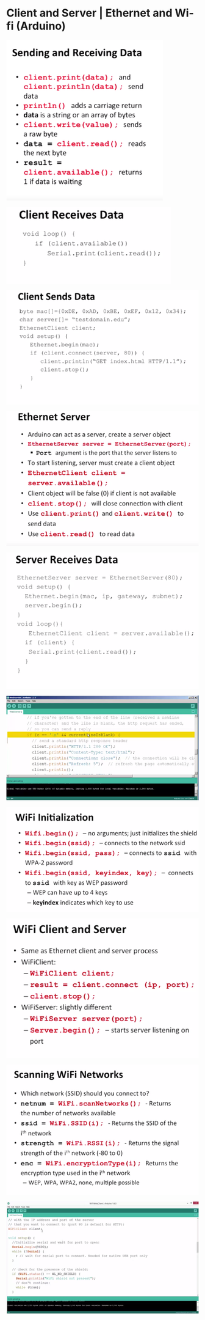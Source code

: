 # Client and Server \| Ethernet and Wi-fi \(Arduino\)

![](../../.gitbook/assets/image%20%28258%29.png)

![](../../.gitbook/assets/image%20%28257%29.png)

![](../../.gitbook/assets/image%20%28249%29.png)

![](../../.gitbook/assets/image%20%28244%29.png)

![](../../.gitbook/assets/image%20%28260%29.png)

![](../../.gitbook/assets/image%20%28248%29.png)

![](../../.gitbook/assets/image%20%28246%29.png)

![](../../.gitbook/assets/image%20%28250%29.png)

![](../../.gitbook/assets/image%20%28254%29.png)

![](../../.gitbook/assets/image%20%28245%29.png)

